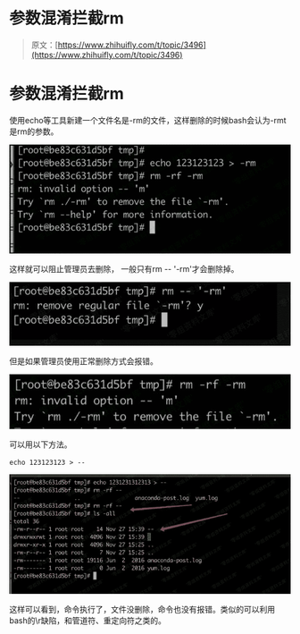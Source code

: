 # 参数混淆拦截rm

> 原文：[https://www.zhihuifly.com/t/topic/3496](https://www.zhihuifly.com/t/topic/3496)

# 参数混淆拦截rm

使用echo等工具新建一个文件名是-rm的文件，这样删除的时候bash会认为-rmt是rm的参数。

![image](img/60bd60e699d4e5796a2281e6956135f5.png)

这样就可以阻止管理员去删除， 一般只有rm -- '-rm'才会删除掉。

![image](img/1d824932ea305627fab7dab005a18f89.png)

但是如果管理员使用正常删除方式会报错。

![image](img/d62d80c54d9d31873526c589f1b8a97c.png)

可以用以下方法。

```
echo 123123123 > -- 
```

![image](img/f829184bb95ecafcfae39ec2b941463b.png)

这样可以看到，命令执行了，文件没删除，命令也没有报错。类似的可以利用bash的\r缺陷，和管道符、重定向符之类的。